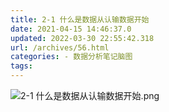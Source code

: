 ```yaml
---
title: 2-1 什么是数据从认输数据开始
date: 2021-04-15 14:46:37.0
updated: 2022-03-30 22:55:42.318
url: /archives/56.html
categories: - 数据分析笔记脑图
tags: 
---
```




![2-1 什么是数据从认输数据开始.png](https://img-blog.csdnimg.cn/2021041514452123.png)